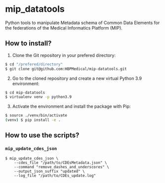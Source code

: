 # mip_datatools

Python tools to manipulate Metadata schema of Common Data Elements for the federations of the Medical Informatics Platform (MIP). 

## How to install?

1. Clone the Git repository in your prefered directory:

```bash
$ cd "/prefered/directory"
$ git clone git@github.com:HBPMedical/mip-datatools.git
```

2. Go to the cloned repository and create a new virtual Python 3.9 environment:

```bash
$ cd mip-datatools
$ virtualenv venv -p python3.9
```

3. Activate the environment and install the package with Pip:

```bash
$ source ./venv/bin/activate
(venv) $ pip install -e .
```

## How to use the scripts?

### `mip_update_cdes_json`

```
$ mip_update_cdes_json \
    --cdes_file "/path/to/CDEsMetadata.json" \
    --command "remove_dashes_and_underscores" \
    --output_json_suffix "updated" \
    --log_file "/path/to/CDEs_update.log" 
```